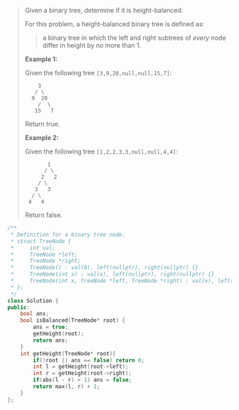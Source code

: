 > Given a binary tree, determine if it is height-balanced.
>
> For this problem, a height-balanced binary tree is defined as:
>
> > a binary tree in which the left and right subtrees of *every* node differ in height by no more than 1.
>
>  
>
> **Example 1:**
>
> Given the following tree `[3,9,20,null,null,15,7]`:
>
> ```
>     3
>    / \
>   9  20
>     /  \
>    15   7
> ```
>
> Return true.
>
> **Example 2:**
>
> Given the following tree `[1,2,2,3,3,null,null,4,4]`:
>
> ```
>        1
>       / \
>      2   2
>     / \
>    3   3
>   / \
>  4   4
> ```
>
> Return false.

```cpp
/**
 * Definition for a binary tree node.
 * struct TreeNode {
 *     int val;
 *     TreeNode *left;
 *     TreeNode *right;
 *     TreeNode() : val(0), left(nullptr), right(nullptr) {}
 *     TreeNode(int x) : val(x), left(nullptr), right(nullptr) {}
 *     TreeNode(int x, TreeNode *left, TreeNode *right) : val(x), left(left), right(right) {}
 * };
 */
class Solution {
public:
    bool ans;
    bool isBalanced(TreeNode* root) {
        ans = true;
        getHeight(root);
        return ans;
    }
    int getHeight(TreeNode* root){
        if(!root || ans == false) return 0;
        int l = getHeight(root->left);
        int r = getHeight(root->right);
        if(abs(l - r) > 1) ans = false;
        return max(l, r) + 1;
    }
};
```

